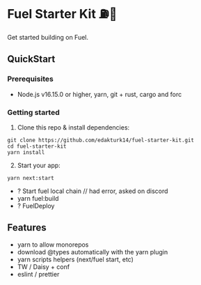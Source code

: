 # Fuel Starter Kit ⛽🌴

Get started building on Fuel.

## QuickStart

### Prerequisites

- Node.js v16.15.0 or higher, yarn, git + rust, cargo and forc

### Getting started

1. Clone this repo & install dependencies:
```
git clone https://github.com/edakturk14/fuel-starter-kit.git
cd fuel-starter-kit
yarn install
```

2. Start your app:
```
yarn next:start
```

- ? Start fuel local chain // had error, asked on discord
- yarn fuel:build
- ? FuelDeploy

## Features

- yarn to allow monorepos
- download @types automatically with the yarn plugin
- yarn scripts helpers (next/fuel start, etc)
- TW / Daisy + conf
- eslint / prettier
